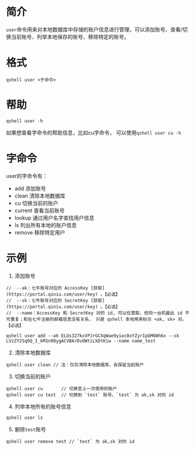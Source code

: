 # 简介
`user`命令用来对本地数据库中存储的账户信息进行管理，可以添加账号、查看/切换当前账号、列举本地保存的账号、移除特定的账号。

# 格式
```
qshell user <子命令>
``` 

# 帮助
```
qshell user -h
```
如果想查看字命令的帮助信息，比如cu字命令， 可以使用`qshell user cu -h`

# 字命令
user的字命令有：
* add 添加账号
* clean 清除本地数据库
* cu 切换当前的账户
* current 查看当前账号
* lookup 通过用户名字查找用户信息
* ls 列出所有本地的账户信息
* remove 移除特定用户

# 示例
1. 添加账号
```
//  --ak：七牛账号对应的 AccessKey [获取](https://portal.qiniu.com/user/key) 。【必选】
//  --sk：七牛账号对应的 SecretKey [获取](https://portal.qiniu.com/user/key) 。【必选】
//  --name：AccessKey 和 SecretKey 对的 id, 可以任意取，但同一台机器此 id 不可重复；和在七牛注册的邮箱信息没有关系， 只是 qshell 本地用来标示 <ak, sk> 对。【必选】

qshell user add --ak ELUs327kxVPJrGCXqWae9yioc0xYZyrIpbM6Wh6x --sk LVzZY2SqOQ_I_kM1n00ygACVBArDvOWtiLkDtKiw --name name_test
```

2. 清除本地数据库
``` 
qshell user clean // 注：仅仅清除本地数据库，会保留当前账户
```

3. 切换当前的账户
```
qshell user cu       // 切换至上一次使用的账户
qshell user cu test  // 切换到 `test` 账号，`test` 为 ak,sk 对的 id
```

4. 列举本地所有的账号信息
```
qshell user ls
```

5. 删除`test`账号
```
qshell user remove test // `test` 为 ak,sk 对的 id
```
